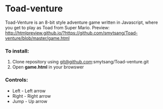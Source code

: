 # Toad-venture
Toad-Venture is an 8-bit style adventure game written in Javascript, where you get to play as Toad from Super Mario.
Preview:
http://htmlpreview.github.io/?https://github.com/smytsang/Toad-venture/blob/master/game.html

### To install:
1. Clone repository using git@github.com:smytsang/Toad-venture.git
1. Open **game.html** in your browswer

### Controls:
* Left - Left arrow
* Right - Right arrow
* Jump - Up arrow

